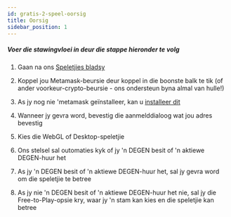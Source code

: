 ```yaml
---
id: gratis-2-speel-oorsig
title: Oorsig
sidebar_position: 1
---
```


##### **Voer die stawingvloei in deur die stappe hieronder te volg**

1. Gaan na ons [Speletjies bladsy](https://niftyleague.com/games)

2. Koppel jou Metamask-beursie deur koppel in die boonste balk te tik (of ander voorkeur-crypto-beursie - ons ondersteun byna almal van hulle!)

3. As jy nog nie 'metamask geïnstalleer, kan u [installeer dit](https://metamask.io/)

4. Wanneer jy gevra word, bevestig die aanmelddialoog wat jou adres bevestig

5. Kies die WebGL of Desktop-speletjie

6. Ons stelsel sal outomaties kyk of jy 'n DEGEN besit of 'n aktiewe DEGEN-huur het

7. As jy 'n DEGEN besit of 'n aktiewe DEGEN-huur het, sal jy gevra word om die speletjie te betree

8. As jy nie 'n DEGEN besit of 'n aktiewe DEGEN-huur het nie, sal jy die Free-to-Play-opsie kry, waar jy 'n stam kan kies en die speletjie kan betree
